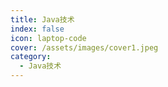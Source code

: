 ```yaml
---
title: Java技术
index: false
icon: laptop-code
cover: /assets/images/cover1.jpeg
category:
  - Java技术
---
```


<Catalog />

<!-- 面向 P6+ 的 Java 学习路线。 -->

<!-- ![学习路线](assets/README/image.png) -->
